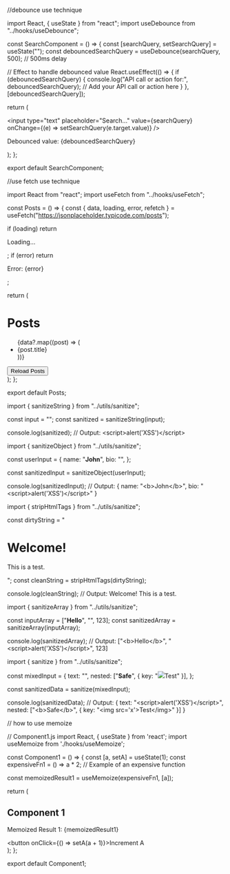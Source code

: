 //debounce use technique

import React, { useState } from "react";
import useDebounce from "../hooks/useDebounce";

const SearchComponent = () => {
  const [searchQuery, setSearchQuery] = useState("");
  const debouncedSearchQuery = useDebounce(searchQuery, 500); // 500ms delay

  // Effect to handle debounced value
  React.useEffect(() => {
    if (debouncedSearchQuery) {
      console.log("API call or action for:", debouncedSearchQuery);
      // Add your API call or action here
    }
  }, [debouncedSearchQuery]);

  return (
    <div>
      <input
        type="text"
        placeholder="Search..."
        value={searchQuery}
        onChange={(e) => setSearchQuery(e.target.value)}
      />
      <p>Debounced value: {debouncedSearchQuery}</p>
    </div>
  );
};

export default SearchComponent;

//use fetch use technique

import React from "react";
import useFetch from "../hooks/useFetch";

const Posts = () => {
  const { data, loading, error, refetch } = useFetch("https://jsonplaceholder.typicode.com/posts");

  if (loading) return <p>Loading...</p>;
  if (error) return <p>Error: {error}</p>;

  return (
    <div>
      <h1>Posts</h1>
      <ul>
        {data?.map((post) => (
          <li key={post.id}>{post.title}</li>
        ))}
      </ul>
      <button onClick={refetch}>Reload Posts</button>
    </div>
  );
};

export default Posts;

<!-- 1. Sanitizing a String: -->
import { sanitizeString } from "../utils/sanitize";

const input = "<script>alert('XSS')</script>";
const sanitized = sanitizeString(input);

console.log(sanitized); 
// Output: &lt;script&gt;alert(&#39;XSS&#39;)&lt;/script&gt;


<!-- 2. Sanitizing an Object: -->
import { sanitizeObject } from "../utils/sanitize";

const userInput = {
  name: "<b>John</b>",
  bio: "<script>alert('XSS')</script>",
};

const sanitizedInput = sanitizeObject(userInput);

console.log(sanitizedInput);
// Output: { name: "&lt;b&gt;John&lt;/b&gt;", bio: "&lt;script&gt;alert(&#39;XSS&#39;)&lt;/script&gt;" }

<!-- 3. Stripping HTML Tags: -->
import { stripHtmlTags } from "../utils/sanitize";

const dirtyString = "<h1>Welcome!</h1><p>This is a test.</p>";
const cleanString = stripHtmlTags(dirtyString);

console.log(cleanString);
// Output: Welcome! This is a test.


<!-- 4. Sanitizing an Array: -->
import { sanitizeArray } from "../utils/sanitize";

const inputArray = ["<b>Hello</b>", "<script>alert('XSS')</script>", 123];
const sanitizedArray = sanitizeArray(inputArray);

console.log(sanitizedArray);
// Output: ["&lt;b&gt;Hello&lt;/b&gt;", "&lt;script&gt;alert(&#39;XSS&#39;)&lt;/script&gt;", 123]

<!-- 5. General Sanitization: -->

import { sanitize } from "../utils/sanitize";

const mixedInput = {
  text: "<script>alert('XSS')</script>",
  nested: ["<b>Safe</b>", { key: "<img src='x'>Test</img>" }],
};

const sanitizedData = sanitize(mixedInput);

console.log(sanitizedData);
// Output: { text: "&lt;script&gt;alert(&#39;XSS&#39;)&lt;/script&gt;", nested: ["&lt;b&gt;Safe&lt;/b&gt;", { key: "&lt;img src=&#39;x&#39;&gt;Test&lt;/img&gt;" }] }



// how to use memoize

// Component1.js
import React, { useState } from 'react';
import useMemoize from './hooks/useMemoize';

const Component1 = () => {
  const [a, setA] = useState(1);
  const expensiveFn1 = () => a * 2;  // Example of an expensive function

  const memoizedResult1 = useMemoize(expensiveFn1, [a]);

  return (
    <div>
      <h2>Component 1</h2>
      <p>Memoized Result 1: {memoizedResult1}</p>
      <button onClick={() => setA(a + 1)}>Increment A</button>
    </div>
  );
};

export default Component1;
